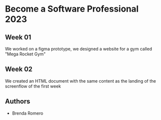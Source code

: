 # Become a Software Professional 2023

## Week 01
We worked on a figma prototype, we designed a website for a gym called "Mega Rocket Gym"

## Week 02
We created an HTML document with the same content as the landing of the screenflow of the first week

## Authors
- Brenda Romero